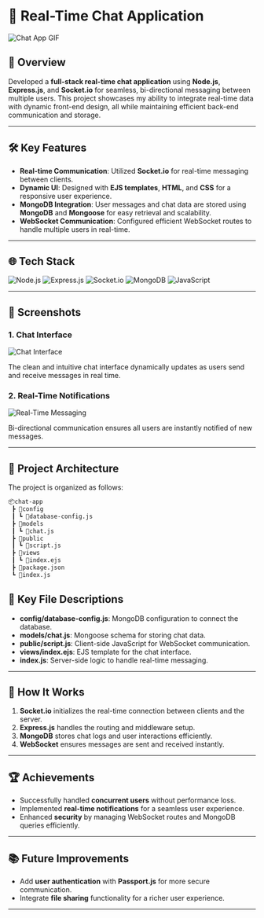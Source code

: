 # 💬 Real-Time Chat Application

![Chat App GIF](https://media.giphy.com/media/3o6gE5d96X27pF14ak/giphy.gif)

## 🚀 Overview

Developed a **full-stack real-time chat application** using **Node.js**, **Express.js**, and **Socket.io** for seamless, bi-directional messaging between multiple users. This project showcases my ability to integrate real-time data with dynamic front-end design, all while maintaining efficient back-end communication and storage.

---

## 🛠 Key Features

- **Real-time Communication**: Utilized **Socket.io** for real-time messaging between clients.
- **Dynamic UI**: Designed with **EJS templates**, **HTML**, and **CSS** for a responsive user experience.
- **MongoDB Integration**: User messages and chat data are stored using **MongoDB** and **Mongoose** for easy retrieval and scalability.
- **WebSocket Communication**: Configured efficient WebSocket routes to handle multiple users in real-time.

---

## 🌐 Tech Stack

![Node.js](https://img.shields.io/badge/Node.js-339933?style=for-the-badge&logo=nodedotjs&logoColor=white)
![Express.js](https://img.shields.io/badge/Express.js-000000?style=for-the-badge&logo=express&logoColor=white)
![Socket.io](https://img.shields.io/badge/Socket.io-010101?style=for-the-badge&logo=socket.io&logoColor=white)
![MongoDB](https://img.shields.io/badge/MongoDB-4EA94B?style=for-the-badge&logo=mongodb&logoColor=white)
![JavaScript](https://img.shields.io/badge/JavaScript-F7DF1E?style=for-the-badge&logo=javascript&logoColor=black)

---

## 📸 Screenshots

### 1. Chat Interface

![Chat Interface](https://media.giphy.com/media/5xtDarzqk4iVO8ooJW8/giphy.gif)

The clean and intuitive chat interface dynamically updates as users send and receive messages in real time.

### 2. Real-Time Notifications

![Real-Time Messaging](https://media.giphy.com/media/26BRuo6sLetdllPAQ/giphy.gif)

Bi-directional communication ensures all users are instantly notified of new messages.

---

## 🔧 Project Architecture

The project is organized as follows:

```bash
📦chat-app
 ┣ 📂config
 ┃ ┗ 📜database-config.js
 ┣ 📂models
 ┃ ┗ 📜chat.js
 ┣ 📂public
 ┃ ┗ 📜script.js
 ┣ 📂views
 ┃ ┗ 📜index.ejs
 ┣ 📜package.json
 ┗ 📜index.js
```

## 🔧 Key File Descriptions

- **config/database-config.js**: MongoDB configuration to connect the database.
- **models/chat.js**: Mongoose schema for storing chat data.
- **public/script.js**: Client-side JavaScript for WebSocket communication.
- **views/index.ejs**: EJS template for the chat interface.
- **index.js**: Server-side logic to handle real-time messaging.

---

## 🚀 How It Works

1. **Socket.io** initializes the real-time connection between clients and the server.
2. **Express.js** handles the routing and middleware setup.
3. **MongoDB** stores chat logs and user interactions efficiently.
4. **WebSocket** ensures messages are sent and received instantly.

---

## 🏆 Achievements

- Successfully handled **concurrent users** without performance loss.
- Implemented **real-time notifications** for a seamless user experience.
- Enhanced **security** by managing WebSocket routes and MongoDB queries efficiently.

---

## 📚 Future Improvements

- Add **user authentication** with **Passport.js** for more secure communication.
- Integrate **file sharing** functionality for a richer user experience.

---


